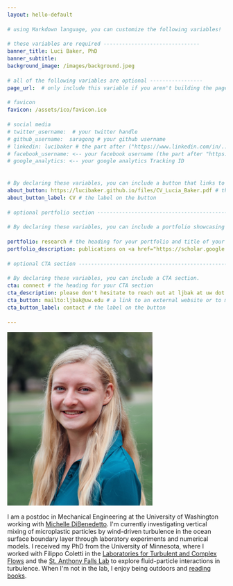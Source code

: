```yaml
---
layout: hello-default

# using Markdown language, you can customize the following variables!

# these variables are required -------------------------------
banner_title: Luci Baker, PhD
banner_subtitle: 
background_image: /images/background.jpeg

# all of the following variables are optional -----------------
page_url:  # only include this variable if you aren't building the page to your primary domain 

# favicon
favicon: /assets/ico/favicon.ico

# social media
# twitter_username:  # your twitter handle
# github_username:  saragong # your github username
# linkedin: lucibaker # the part after ("https://www.linkedin.com/in/...")
# facebook_username: <-- your facebook username (the part after "https://www.facebook.com/...")
# google_analytics: <-- your google analytics Tracking ID


# By declaring these variables, you can include a button that links to an external website or to media.
about_button: https://lucibaker.github.io/files/CV_Lucia_Baker.pdf # the link
about_button_label: CV # the label on the button

# optional portfolio section ------------------------------------------

# By declaring these variables, you can include a portfolio showcasing your work and organize your portfolio's items into a custom layout, all without adding any CSS. In addition, you must 1) create an HTML file in the_includes folder for each project with the text you'd like to display, and 2) create a YAML file in the _data folder describing the order in which each project should be shown and categorized. See `/includes/example.html` and `/_data/work.yml` for examples.

portfolio: research # the heading for your portfolio and title of your YAML file
portfolio_description: publications on <a href="https://scholar.google.com/citations?user=hynPacUAAAAJ&hl=en">Google Scholar</a> # a description to be desplayed below the heading and above the content

# optional CTA section --------------------------------------------------

# By declaring these variables, you can include a CTA section.
cta: connect # the heading for your CTA section
cta_description: please don't hesitate to reach out at ljbak at uw dot edu. # a description to be desplayed below the heading and above the content
cta_button: mailto:ljbak@uw.edu # a link to an external website or to media
cta_button_label: contact # the label on the button

---			
```

[//]: # (write a bit about yourself here)

<img src="/images/IMG_0480 - Copy (3).jpg" height="400">

I am a postdoc in Mechanical Engineering at the University of Washington working with [Michelle DiBenedetto](https://www.michellediben.com). I'm currently investigating vertical mixing of microplastic particles by wind-driven turbulence in the ocean surface boundary layer through laboratory experiments and numerical models. I received my PhD from the University of Minnesota, where I worked with Filippo Coletti in the [Laboratories for Turbulent and Complex Flows](https://cse.umn.edu/aem/laboratories-turbulent-and-complex-flows) and the [St. Anthony Falls Lab](https://cse.umn.edu/safl) to explore fluid-particle interactions in turbulence. When I'm not in the lab, I enjoy being outdoors and [reading books](https://www.goodreads.com/user/show/70817449-luci).
